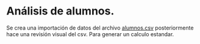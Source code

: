 # Análisis de alumnos. 

Se crea una importación de datos del archivo [alumnos.csv](https://gist.githubusercontent.com/ahcamachod/807a2c1cf6c19108b2b701ea1791ab45/raw/fb84f8b2d8917a89de26679eccdbc8f9c1d2e933/alumnos.csv)
posteriormente hace una revisión visual del csv. Para generar un calculo estandar.
